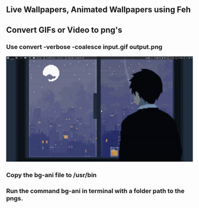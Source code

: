 ## Live Wallpapers, Animated Wallpapers using Feh
## Convert GIFs or Video to png's
### Use convert -verbose -coalesce input.gif output.png 

![preview](https://github.com/Sidmaz666/dotfiles/blob/main/animated_wallpapers/preview.gif?raw=true)

### Copy the bg-ani file to /usr/bin 
### Run the command bg-ani in terminal with a folder path to the pngs.
 
 
